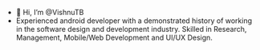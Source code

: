 - 👋 Hi, I’m @VishnuTB
- Experienced android developer with a demonstrated history of working in the software design and development industry. Skilled in Research, Management, Mobile/Web Development and UI/UX Design.
<!---
VishnuTB/VishnuTB is a ✨ special ✨ repository because its `README.md` (this file) appears on your GitHub profile.
You can click the Preview link to take a look at your changes.
--->
